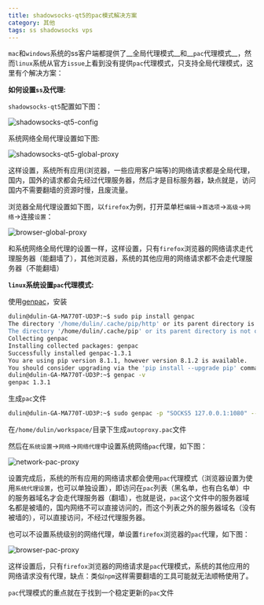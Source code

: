 ```yaml
---
title: shadowsocks-qt5的pac模式解决方案
category: 其他
tags: ss shadowsocks vps
---
```


`mac`和`windows`系统的ss客户端都提供了__全局代理模式__和__`pac`代理模式__，然而`linux`系统从官方`issue`上看到没有提供`pac`代理模式，只支持全局代理模式，这里有个解决方案：

__如何设置`ss`及代理:__

`shadowsocks-qt5`配置如下图：

<!-- more -->

![shadowsocks-qt5-config]({{site.baseurl}}/assets/imgs/shadowsocks-qt5-config.png)

系统网络全局代理设置如下图:

![shadowsocks-qt5-global-proxy]({{site.baseurl}}/assets/imgs/shadowsocks-qt5-global-proxy.png)

这样设置，系统所有应用(浏览器，一些应用客户端等)的网络请求都是全局代理，国内，国外的请求都会先经过代理服务器，然后才是目标服务器，缺点就是，访问国内不需要翻墙的资源时慢，且废流量。

浏览器全局代理设置如下图，以`firefox`为例，打开菜单栏`编辑`->`首选项`->`高级`->`网络`->连接`设置`：

![browser-global-proxy]({{site.baseurl}}/assets/imgs/browser-global-proxy.png)

和系统网络全局代理的设置一样，这样设置，只有`firefox`浏览器的网络请求走代理服务器（能翻墙了），其他浏览器，系统的其他应用的网络请求都不会走代理服务器（不能翻墙）

__`linux`系统设置`pac`代理模式:__

使用[genpac](https://github.com/JinnLynn/genpac)，安装
```bash
dulin@dulin-GA-MA770T-UD3P:~$ sudo pip install genpac
The directory '/home/dulin/.cache/pip/http' or its parent directory is not owned by the current user and the cache has been disabled. Please check the permissions and owner of that directory. If executing pip with sudo, you may want sudo's -H flag.
The directory '/home/dulin/.cache/pip' or its parent directory is not owned by the current user and caching wheels has been disabled. check the permissions and owner of that directory. If executing pip with sudo, you may want sudo's -H flag.
Collecting genpac
Installing collected packages: genpac
Successfully installed genpac-1.3.1
You are using pip version 8.1.1, however version 8.1.2 is available.
You should consider upgrading via the 'pip install --upgrade pip' command.
dulin@dulin-GA-MA770T-UD3P:~$ genpac -v
genpac 1.3.1
```

生成`pac`文件

```bash
dulin@dulin-GA-MA770T-UD3P:~$ sudo genpac -p "SOCKS5 127.0.0.1:1080" --gfwlist-proxy="SOCKS5 127.0.0.1:1080" --gfwlist-url="https://raw.githubusercontent.com/gfwlist/gfwlist/master/gfwlist.txt" --output="./workspace/autoproxy.pac"
```

在`/home/dulin/workspace/`目录下生成`autoproxy.pac`文件

然后在`系统设置`->`网络`->`网络代理`中设置系统网络`pac`代理，如下图：

![network-pac-proxy]({{site.baseurl}}/assets/imgs/network-pac-proxy.png)

设置完成后，系统的所有应用的网络请求都会使用`pac`代理模式（浏览器设置为使用`系统代理设置`，也可以单独设置），即访问在`pac`列表（黑名单，也有白名单）中的服务器域名才会走代理服务器（翻墙），也就是说，`pac`这个文件中的服务器域名都是被墙的，国内网络不可以直接访问的，而这个列表之外的服务器域名（没有被墙的），可以直接访问，不经过代理服务器。

也可以不设置系统级别的网络代理，单设置`firefox`浏览器的`pac`代理，如下图：

![browser-pac-proxy]({{site.baseurl}}/assets/imgs/browser-pac-proxy.png)

这样设置后，只有`firefox`浏览器的网络请求是`pac`代理模式，系统的其他应用的网络请求没有代理，缺点：类似`npm`这样需要翻墙的工具可能就无法顺畅使用了。

`pac`代理模式的重点就在于找到一个稳定更新的`pac`文件
